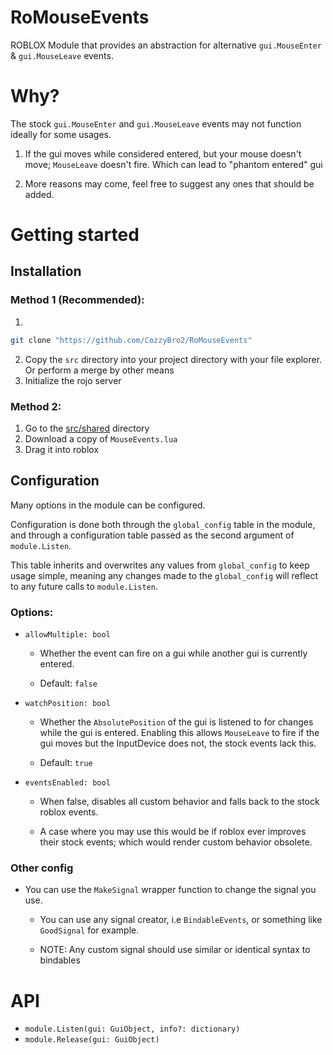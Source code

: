 # RoMouseEvents
ROBLOX Module that provides an abstraction for alternative `gui.MouseEnter` &amp; `gui.MouseLeave` events. 

# Why?

The stock `gui.MouseEnter` and `gui.MouseLeave` events may not function ideally for some usages.

1. If the gui moves while considered entered, but your mouse doesn't move;
`MouseLeave` doesn't fire. Which can lead to "phantom entered" gui

2. More reasons may come, feel free to suggest any ones that should be added.

# Getting started

## Installation

### Method 1 (Recommended):

1. 
```bash
git clone "https://github.com/CozzyBro2/RoMouseEvents"
```
2. Copy the `src` directory into your project directory with your file explorer. Or perform a merge by other means
3. Initialize the rojo server

### Method 2:

1. Go to the [src/shared](/src/shared/) directory
2. Download a copy of `MouseEvents.lua`
3. Drag it into roblox

## Configuration

Many options in the module can be configured.

Configuration is done both through the `global_config` table in the module,
and through a configuration table passed as the second argument of `module.Listen`.

This table inherits and overwrites any values from `global_config` to keep usage simple,
meaning any changes made to the `global_config` will reflect to any future calls to `module.Listen`.

### Options:

* `allowMultiple: bool`

	* Whether the event can fire on a gui while another gui is currently entered.

	* Default: `false`

* `watchPosition: bool`

	* Whether the `AbsolutePosition` of the gui is listened to for changes while the gui is entered.
		Enabling this allows `MouseLeave` to fire if the gui moves but the InputDevice does not, the stock events lack this.

	* Default: `true`

* `eventsEnabled: bool`

	* When false, disables all custom behavior and falls back to the stock roblox events.

	* A case where you may use this would be if roblox ever improves
		their stock events; which would render custom behavior obsolete.

### Other config

* You can use the `MakeSignal` wrapper function to change the signal you use.
	* You can use any signal creator, i.e `BindableEvents`, or something like `GoodSignal` for example.

	* NOTE: Any custom signal should use similar or identical syntax to bindables

# API

* `module.Listen(gui: GuiObject, info?: dictionary)`
* `module.Release(gui: GuiObject)`

